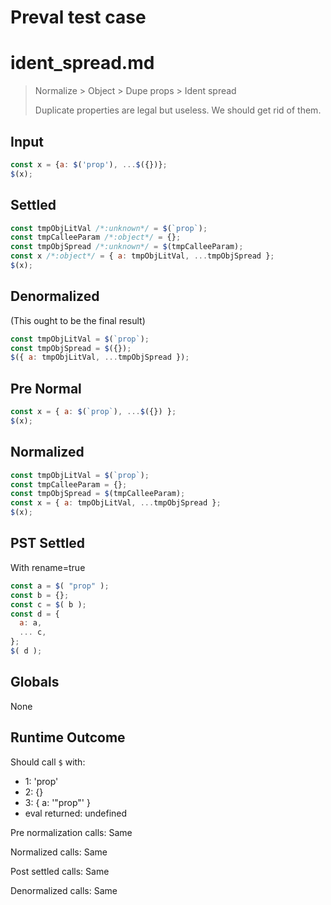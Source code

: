 # Preval test case

# ident_spread.md

> Normalize > Object > Dupe props > Ident spread
>
> Duplicate properties are legal but useless. We should get rid of them.

## Input

`````js filename=intro
const x = {a: $('prop'), ...$({})};
$(x);
`````

## Settled


`````js filename=intro
const tmpObjLitVal /*:unknown*/ = $(`prop`);
const tmpCalleeParam /*:object*/ = {};
const tmpObjSpread /*:unknown*/ = $(tmpCalleeParam);
const x /*:object*/ = { a: tmpObjLitVal, ...tmpObjSpread };
$(x);
`````

## Denormalized
(This ought to be the final result)

`````js filename=intro
const tmpObjLitVal = $(`prop`);
const tmpObjSpread = $({});
$({ a: tmpObjLitVal, ...tmpObjSpread });
`````

## Pre Normal


`````js filename=intro
const x = { a: $(`prop`), ...$({}) };
$(x);
`````

## Normalized


`````js filename=intro
const tmpObjLitVal = $(`prop`);
const tmpCalleeParam = {};
const tmpObjSpread = $(tmpCalleeParam);
const x = { a: tmpObjLitVal, ...tmpObjSpread };
$(x);
`````

## PST Settled
With rename=true

`````js filename=intro
const a = $( "prop" );
const b = {};
const c = $( b );
const d = {
  a: a,
  ... c,
};
$( d );
`````

## Globals

None

## Runtime Outcome

Should call `$` with:
 - 1: 'prop'
 - 2: {}
 - 3: { a: '"prop"' }
 - eval returned: undefined

Pre normalization calls: Same

Normalized calls: Same

Post settled calls: Same

Denormalized calls: Same
